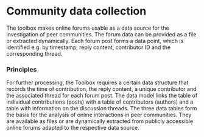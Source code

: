 # Community data collection

The toolbox makes online forums usable as a data source for the investigation of peer communities. The forum data can be provided as a file or extracted dynamically. Each forum post forms a data point, which is identified e.g. by timestamp, reply content, contributor ID and the corresponding thread.

### Principles	

For further processing, the Toolbox requires a certain data structure that records the time of contribution, the reply content, a unique contributor and the associated thread for each forum post. The data model links the table of individual contributions (posts) with a table of contributors (authors) and a table with information on the discussion threads. The three data tables form the basis for the analysis of online interactions in peer communities. They are available as files or are dynamically extracted from publicly accessible online forums adapted to the respective data source. 
